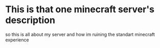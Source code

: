 # This is that one minecraft server's description
 so this is all about my server and how im ruining the standart minecraft experience
